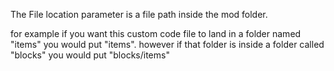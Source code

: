 The File location parameter is a file path inside the mod folder.

for example if you want this custom code file to land in a folder named "items" you would put "items".
however if that folder is inside a folder called "blocks" you would put "blocks/items"